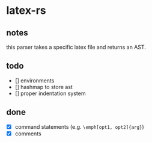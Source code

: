 # latex-rs

## notes

this parser takes a specific latex file and returns an AST.

## todo
- [] environments
- [] hashmap to store ast
- [] proper indentation system

## done

- [x] command statements (e.g. `\emph[opt1, opt2]{arg}`)
- [x] comments